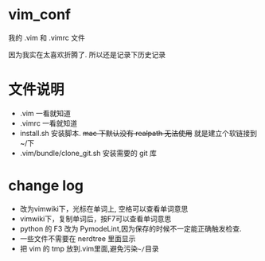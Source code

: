 # vim_conf
我的 .vim 和 .vimrc 文件

因为我实在太喜欢折腾了. 所以还是记录下历史记录
# 文件说明
- .vim 一看就知道
- .vimrc 一看就知道
- install.sh 安装脚本. ~~mac 下默认没有 realpath 无法使用~~ 就是建立个软链接到~/下
- .vim/bundle/clone_git.sh 安装需要的 git 库

# change log
* 改为vimwiki下，光标在单词上, 空格可以查看单词意思
* vimwiki下，复制单词后，按F7可以查看单词意思
* python 的 F3 改为 PymodeLint,因为保存的时候不一定能正确触发检查.
* 一些文件不需要在 nerdtree 里面显示
* 把 vim 的 tmp 放到.vim里面,避免污染`~/`目录
